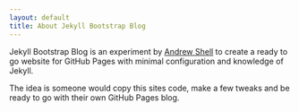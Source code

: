 ```yaml
---
layout: default
title: About Jekyll Bootstrap Blog
---
```

Jekyll Bootstrap Blog is an experiment by [Andrew Shell](http://blog.andrewshell.org/)
to create a ready to go website for GitHub Pages with minimal configuration and 
knowledge of Jekyll.

The idea is someone would copy this sites code, make a few tweaks and be ready
to go with their own GitHub Pages blog.